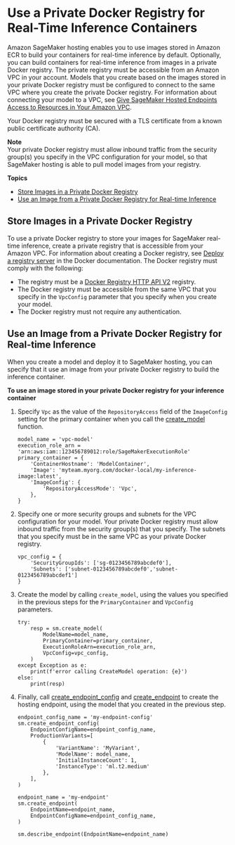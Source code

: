 # Use a Private Docker Registry for Real\-Time Inference Containers<a name="your-algorithms-containers-inference-private"></a>

Amazon SageMaker hosting enables you to use images stored in Amazon ECR to build your containers for real\-time inference by default\. Optionally, you can build containers for real\-time inference from images in a private Docker registry\. The private registry must be accessible from an Amazon VPC in your account\. Models that you create based on the images stored in your private Docker registry must be configured to connect to the same VPC where you create the private Docker registry\. For information about connecting your model to a VPC, see [Give SageMaker Hosted Endpoints Access to Resources in Your Amazon VPC](host-vpc.md)\.

Your Docker registry must be secured with a TLS certificate from a known public certificate authority \(CA\)\.

**Note**  
Your private Docker registry must allow inbound traffic from the security group\(s\) you specify in the VPC configuration for your model, so that SageMaker hosting is able to pull model images from your registry\.

**Topics**
+ [Store Images in a Private Docker Registry](#your-algorithms-containers-inference-private-registry)
+ [Use an Image from a Private Docker Registry for Real\-time Inference](#your-algorithms-containers-inference-private-use)

## Store Images in a Private Docker Registry<a name="your-algorithms-containers-inference-private-registry"></a>

To use a private Docker registry to store your images for SageMaker real\-time inference, create a private registry that is accessible from your Amazon VPC\. For information about creating a Docker registry, see [Deploy a registry server](https://docs.docker.com/registry/deploying/) in the Docker documentation\. The Docker registry must comply with the following:
+ The registry must be a [Docker Registry HTTP API V2](https://docs.docker.com/registry/spec/api/) registry\.
+ The Docker registry must be accessible from the same VPC that you specify in the `VpcConfig` parameter that you specify when you create your model\.
+ The Docker registry must not require any authentication\.

## Use an Image from a Private Docker Registry for Real\-time Inference<a name="your-algorithms-containers-inference-private-use"></a>

When you create a model and deploy it to SageMaker hosting, you can specify that it use an image from your private Docker registry to build the inference container\.

**To use an image stored in your private Docker registry for your inference container**

1. Specify `Vpc` as the value of the `RepositoryAccess` field of the `ImageConfig` setting for the primary container when you call the [create\_model](https://boto3.amazonaws.com/v1/documentation/api/latest/reference/services/sagemaker.html#SageMaker.Client.create_model) function\.

   ```
   model_name = 'vpc-model'
   execution_role_arn = 'arn:aws:iam::123456789012:role/SageMakerExecutionRole'
   primary_container = {
       'ContainerHostname': 'ModelContainer',
       'Image': 'myteam.myorg.com/docker-local/my-inference-image:latest',
       'ImageConfig': {
           'RepositoryAccessMode': 'Vpc',
       },
   }
   ```

1. Specify one or more security groups and subnets for the VPC configuration for your model\. Your private Docker registry must allow inbound traffic from the security group\(s\) that you specify\. The subnets that you specify must be in the same VPC as your private Docker registry\.

   ```
   vpc_config = {
       'SecurityGroupIds': ['sg-0123456789abcdef0'],
       'Subnets': ['subnet-0123456789abcdef0','subnet-0123456789abcdef1']
   }
   ```

1. Create the model by calling `create_model`, using the values you specified in the previous steps for the `PrimaryContainer` and `VpcConfig` parameters\.

   ```
   try:
       resp = sm.create_model(
           ModelName=model_name,
           PrimaryContainer=primary_container,
           ExecutionRoleArn=execution_role_arn,
           VpcConfig=vpc_config,
       )
   except Exception as e:
       print(f'error calling CreateModel operation: {e}')
   else:
       print(resp)
   ```

1. Finally, call [create\_endpoint\_config](https://boto3.amazonaws.com/v1/documentation/api/latest/reference/services/sagemaker.html#SageMaker.Client.create_endpoint_config) and [create\_endpoint](https://boto3.amazonaws.com/v1/documentation/api/latest/reference/services/sagemaker.html#SageMaker.Client.create_endpoint) to create the hosting endpoint, using the model that you created in the previous step\.

   ```
   endpoint_config_name = 'my-endpoint-config'
   sm.create_endpoint_config(
       EndpointConfigName=endpoint_config_name,
       ProductionVariants=[
           {
               'VariantName': 'MyVariant',
               'ModelName': model_name,
               'InitialInstanceCount': 1,
               'InstanceType': 'ml.t2.medium'
           },
       ],
   )
   
   endpoint_name = 'my-endpoint'
   sm.create_endpoint(
       EndpointName=endpoint_name,
       EndpointConfigName=endpoint_config_name,
   )
   
   sm.describe_endpoint(EndpointName=endpoint_name)
   ```